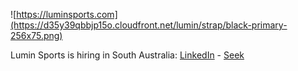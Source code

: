 ![https://luminsports.com](https://d35y39qbbjp15o.cloudfront.net/lumin/strap/black-primary-256x75.png)

Lumin Sports is hiring in South Australia: [LinkedIn](https://www.linkedin.com/jobs/view/2929524121/) - [Seek](https://www.seek.com.au/job/56191487)
